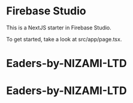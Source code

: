 # Firebase Studio

This is a NextJS starter in Firebase Studio.

To get started, take a look at src/app/page.tsx.
# Eaders-by-NIZAMI-LTD
# Eaders-by-NIZAMI-LTD
